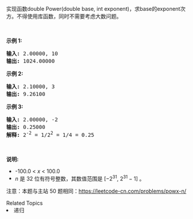 <p>实现函数double Power(double base, int exponent)，求base的exponent次方。不得使用库函数，同时不需要考虑大数问题。</p>

<p>&nbsp;</p>

<p><strong>示例 1:</strong></p>

<pre><strong>输入:</strong> 2.00000, 10
<strong>输出:</strong> 1024.00000
</pre>

<p><strong>示例&nbsp;2:</strong></p>

<pre><strong>输入:</strong> 2.10000, 3
<strong>输出:</strong> 9.26100
</pre>

<p><strong>示例&nbsp;3:</strong></p>

<pre><strong>输入:</strong> 2.00000, -2
<strong>输出:</strong> 0.25000
<strong>解释:</strong> 2<sup>-2</sup> = 1/2<sup>2</sup> = 1/4 = 0.25</pre>

<p>&nbsp;</p>

<p><strong>说明:</strong></p>

<ul>
	<li>-100.0 &lt;&nbsp;<em>x</em>&nbsp;&lt; 100.0</li>
	<li><em>n</em>&nbsp;是 32 位有符号整数，其数值范围是&nbsp;[&minus;2<sup>31</sup>,&nbsp;2<sup>31&nbsp;</sup>&minus; 1] 。</li>
</ul>

<p>注意：本题与主站 50 题相同：<a href="https://leetcode-cn.com/problems/powx-n/">https://leetcode-cn.com/problems/powx-n/</a></p>
<div><div>Related Topics</div><div><li>递归</li></div></div>